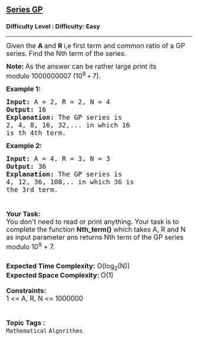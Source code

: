 <h2><a href="https://www.geeksforgeeks.org/problems/series-gp4646/1">Series GP</a></h2><h3>Difficulty Level : Difficulty: Easy</h3><hr><div class="problems_problem_content__Xm_eO"><p><span style="font-size: 18px;">Given the <strong>A </strong>and <strong>R </strong>i,e&nbsp;first&nbsp;term and common ratio of a GP series. Find the Nth term of the series.</span></p>
<p><span style="font-size: 18px;"><strong>Note: </strong>As the answer can be rather large print its modulo&nbsp;1000000007&nbsp;(10<sup>9</sup> + 7).</span></p>
<p><span style="font-size: 18px;"><strong>Example 1:</strong></span></p>
<pre><span style="font-size: 18px;"><strong>Input: </strong>A = 2, R = 2, N = 4
<strong>Output: </strong>16
<strong>Explanation: </strong>The GP series is 
2, 4, 8, 16, 32,... in which 16 
is th 4th term.</span>
</pre>
<p><span style="font-size: 18px;"><strong>Example 2:</strong></span></p>
<pre><span style="font-size: 18px;"><strong>Input: </strong>A = 4, R = 3, N = 3
<strong>Output: </strong>36
<strong>Explanation: </strong>The GP series is
4, 12, 36, 108,.. in which 36 is
the 3rd term.</span>
</pre>
<p>&nbsp;</p>
<p><span style="font-size: 18px;"><strong>Your Task:</strong><br>You don't need to read or print anything. Your task is to complete the function&nbsp;<strong>Nth_term()</strong>&nbsp;which takes A, R and N as input parameter ans returns Nth term of the GP series modulo 10<sup>9</sup>&nbsp;+ 7.</span><br>&nbsp;</p>
<p><span style="font-size: 18px;"><strong>Expected Time Complexity:</strong>&nbsp;O(log<sub>2</sub>(N))<br><strong>Expected Space Complexity:&nbsp;</strong>O(1)<br><br><strong>Constraints:</strong><br>1 &lt;= A, R, N &lt;= 1000000</span></p></div><br><p><span style=font-size:18px><strong>Topic Tags : </strong><br><code>Mathematical</code>&nbsp;<code>Algorithms</code>&nbsp;